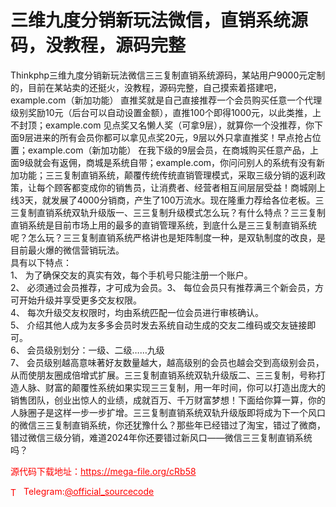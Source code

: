 # 三维九度分销新玩法微信，直销系统源码，没教程，源码完整

Thinkphp三维九度分销新玩法微信三三复制直销系统源码，某站用户9000元定制的，目前在某站卖的还挺火，没教程，源码完整，自己摸索着搭建吧，<br>example.com（新加功能） 直推奖就是自己直接推荐一个会员购买任意一个代理级别奖励10元（后台可以自动设置金额），直推100个即得1000元，以此类推，上不封顶；example.com 见点奖又名懒人奖（可拿9层），就算你一个没推荐，你下面9层进来的所有会员你都可以拿见点奖20元，9层以外只拿直推奖！早点抢占位置；example.com（新加功能） 在我下级的9层会员，在商城购买任意产品，上面9级就会有返佣，商城是系统自带；example.com，你问问别人的系统有没有新加功能；三三复制直销系统，颠覆传统传统直销管理模式，采取三级分销的返利政策，让每个顾客都变成你的销售员，让消费者、经营者相互间层层受益！商城刚上线3天，就发展了4000分销商，产生了100万流水。现在隆重力荐给各位老板。三三复制直销系统双轨升级版一、三三复制升级模式怎么玩？有什么特点？三三复制直销系统是目前市场上用的最多的直销管理系统，到底什么是三三复制直销系统呢？怎么玩？三三复制直销系统严格讲也是矩阵制度一种，是双轨制度的改良，是目前最火爆的微信营销玩法。<br>具有以下特点：<br>1、 为了确保交友的真实有效，每个手机号只能注册一个账户。<br>2、 必须通过会员推荐，才可成为会员。3、 每位会员只有推荐满三个新会员，方可开始升级并享受更多交友权限。<br>4、 每次升级交友权限时，均由系统匹配一位会员进行审核确认。<br>5、 介绍其他人成为友多多会员时发去系统自动生成的交友二维码或交友链接即可。<br>6、 会员级别划分：一级、二级……九级<br>7、 会员级别越高意味著好友数量越大，越高级别的会员也越会交到高级别会员，从而使朋友圈成倍增式扩展。三三复制直销系统双轨升级版二、三三复制，号称打造人脉、财富的颠覆性系统如果实现三三复制，用一年时间，你可以打造出庞大的销售团队，创业出惊人的业绩，成就百万、千万财富梦想！下面给你算一算，你的人脉圈子是这样一步一步扩增。三三复制直销系统双轨升级版即将成为下一个风口的微信三三复制直销系统，你还犹豫什么？那些年已经错过了淘宝，错过了微商，错过微信三级分销，难道2024年你还要错过新风口——微信三三复制直销系统吗？<br>


<p style="color: red;">源代码下载地址：<a href="https://mega-file.org/cRb58" style="color: red;">https://mega-file.org/cRb58</a></p><p style="color: red;"><img src="https://cdn-icons-png.flaticon.com/512/2111/2111646.png" alt="Telegram Icon" style="width: 16px; vertical-align: middle; margin-right: 5px;">Telegram:<a href="https://t.me/official_sourcecode" style="color: red;">@official_sourcecode</a></p>